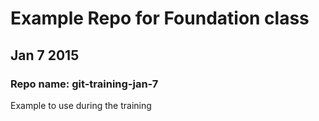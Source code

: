 # Example Repo for Foundation class
## Jan 7 2015
### Repo name: git-training-jan-7

Example to use during the training
